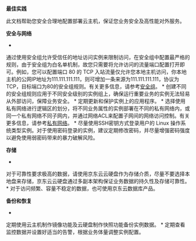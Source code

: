 **最佳实践**

此文档帮助您安全合理地配置部署云主机，保证您业务安全及高性能对外服务。

**安全与网络**

* 
通过使用安全组允许受信任的地址访问实例来限制访问，在安全组中配置最严格的规则，由于安全组为白名单机制，故您只需要将允许访问的流量端口配置打开即可。例如，您可以配置端口 80 的 TCP 入站流量仅允许您本地主机访问，你本地主机的公网IP地址为111.111.111.111，则可增加一条来源为111.111.111.111，协议为TCP，目标端口为80的安全组规则。有关更多信息，请参考[安全组](https://www.jdcloud.com/help/detail/744/isCateLog/1)。
* 
创建不同的安全组规则应用于不同安全级别的实例组上，确保运行重要业务的实例无法轻易从外部访问，保障业务安全。
* 
定期更新和保护实例上的应用程序。
* 
选择使用私有网络进行逻辑区的划分，将不同业务属性的实例部署在不同的私有网络内，或同一个私有网络不同子网内，并通过网络ACL来配置子网间的网络访问控制。有关更多信息，请参考[私有网络](http://www.jdcloud.com/help/detail/286/isCateLog/0)。
* 
尽量使用SSH密钥方式登录用户的 Linux 操作系统类型实例。对于使用密码登录的实例，建议定期修改密码，并尽量增强密码强度以避免使用弱密码带来的暴力破解风险。

**存储**

* 
对于可靠性要求极高的数据，请使用京东云云硬盘作为存储介质，尽量不要选择本地盘来存储，京东云云硬盘通过多副本架构保证业务数据的持久性及存储可靠性。
* 
对于访问频繁、容量不稳定的数据，也可使用京东云数据库产品。

**备份和恢复**

* 
定期使用云主机制作镜像功能及云硬盘制作快照功能备份实例数据。
* 
定期查看监控数据并设置好适当的告警，根据业务体量调整实例配置。
